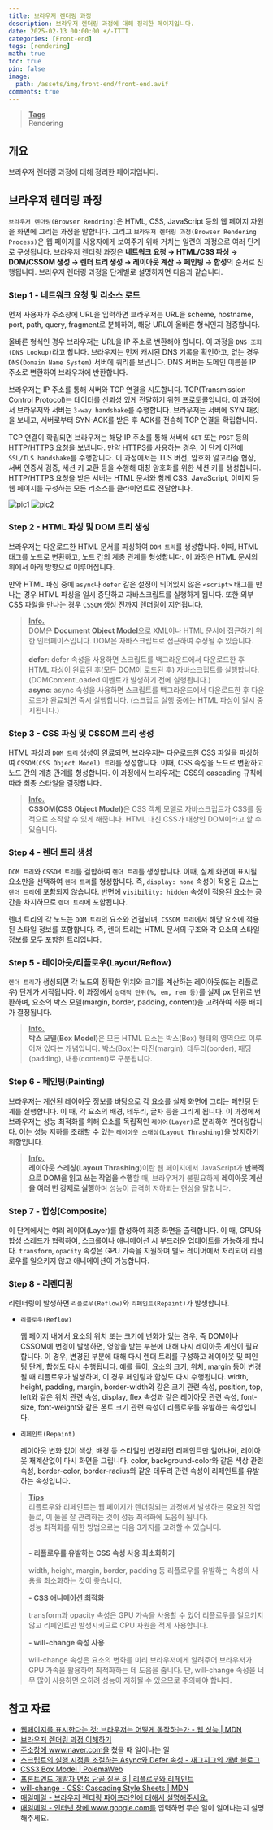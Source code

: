 ```yaml
---
title: 브라우저 렌더링 과정
description: 브라우저 렌더링 과정에 대해 정리한 페이지입니다.
date: 2025-02-13 00:00:00 +/-TTTT
categories: [Front-end]
tags: [rendering]
math: true
toc: true
pin: false
image:
  path: /assets/img/front-end/front-end.avif
comments: true
---
```


<blockquote class="prompt-info"><p><strong><u>Tags</u></strong> <br> Rendering</p></blockquote>

## 개요

브라우저 렌더링 과정에 대해 정리한 페이지입니다.

## 브라우저 렌더링 과정

`브라우저 렌더링(Browser Rendring)`은 HTML, CSS, JavaScript 등의 웹 페이지 자원을 화면에 그리는 과정을 말합니다. 그리고 `브라우저 렌더링 과정(Browser Rendering Process)`은 웹 페이지를 사용자에게 보여주기 위해 거치는 일련의 과정으로 여러 단계로 구성됩니다. 브라우저 렌더링 과정은 <b>네트워크 요청 → HTML/CSS 파싱 → DOM/CSSOM 생성 → 렌더 트리 생성 → 레이아웃 계산 → 페인팅 → 합성</b>의 순서로 진행됩니다. 브라우저 렌더링 과정을 단계별로 설명하자면 다음과 같습니다.

### Step 1 - 네트워크 요청 및 리소스 로드

먼저 사용자가 주소창에 URL을 입력하면 브라우저는 URL을 scheme, hostname, port, path, query, fragment로 분해하여, 해당 URL이 올바른 형식인지 검증합니다.

올바른 형식인 경우 브라우저는 URL을 IP 주소로 변환해야 합니다. 이 과정을 `DNS 조회(DNS Lookup)`라고 합니다. 브라우저는 먼저 캐시된 DNS 기록을 확인하고, 없는 경우 `DNS(Domain Name System)` 서버에 쿼리를 보냅니다. DNS 서버는 도메인 이름을 IP 주소로 변환하여 브라우저에 반환합니다.

브라우저는 IP 주소를 통해 서버와 TCP 연결을 시도합니다. TCP(Transmission Control Protocol)는 데이터를 신뢰성 있게 전달하기 위한 프로토콜입니다. 이 과정에서 브라우저와 서버는 `3-way handshake`를 수행합니다. 브라우저는 서버에 SYN 패킷을 보내고, 서버로부터 SYN-ACK를 받은 후 ACK를 전송해 TCP 연결을 확립합니다.

TCP 연결이 확립되면 브라우저는 해당 IP 주소를 통해 서버에 `GET` 또는 `POST` 등의 HTTP/HTTPS 요청을 보냅니다. 만약 HTTPS를 사용하는 경우, 이 단계 이전에 `SSL/TLS handshake`를 수행합니다. 이 과정에서는 TLS 버전, 암호화 알고리즘 협상, 서버 인증서 검증, 세션 키 교환 등을 수행해 대칭 암호화를 위한 세션 키를 생성합니다. HTTP/HTTPS 요청을 받은 서버는 HTML 문서와 함께 CSS, JavaScript, 이미지 등 웹 페이지를 구성하는 모든 리소스를 클라이언트로 전달합니다.

<img src="/assets/img/front-end/browser-rendering-process/pic1.avif" alt="pic1" />

<img src="/assets/img/front-end/browser-rendering-process/pic2.avif" alt="pic2" />

### Step 2 - HTML 파싱 및 DOM 트리 생성

브라우저는 다운로드한 HTML 문서를 파싱하여 `DOM 트리`를 생성합니다. 이때, HTML 태그를 노드로 변환하고, 노드 간의 계층 관계를 형성합니다. 이 과정은 HTML 문서의 위에서 아래 방향으로 이루어집니다.

만약 HTML 파싱 중에 `async`나 `defer` 같은 설정이 되어있지 않은 `<script>` 태그를 만나는 경우 HTML 파싱을 일시 중단하고 자바스크립트를 실행하게 됩니다. 또한 외부 CSS 파일을 만나는 경우 `CSSOM` 생성 전까지 렌더링이 지연됩니다.

<blockquote class="prompt-info"><p><strong><u>Info.</u></strong><br>
DOM은 <b>Document Object Model</b>으로 XML이나 HTML 문서에 접근하기 위한 인터페이스입니다. DOM은 자바스크립트로 접근하여 수정될 수 있습니다. <br />
<br />
<b>defer</b>: defer 속성을 사용하면 스크립트를 백그라운드에서 다운로드한 후 HTML 파싱이 완료된 후(모든 DOM이 로드된 후) 자바스크립트를 실행합니다. (DOMContentLoaded 이벤트가 발생하기 전에 실행됩니다.)<br />
<b>async</b>: async 속성을 사용하면 스크립트를 백그라운드에서 다운로드한 후 다운로드가 완료되면 즉시 실행합니다. (스크립트 실행 중에는 HTML 파싱이 일시 중지됩니다.)</p></blockquote>

### Step 3 - CSS 파싱 및 CSSOM 트리 생성

HTML 파싱과 `DOM 트리` 생성이 완료되면, 브라우저는 다운로드한 CSS 파일을 파싱하여 `CSSOM(CSS Object Model) 트리`를 생성합니다. 이때, CSS 속성을 노드로 변환하고 노드 간의 계층 관계를 형성합니다. 이 과정에서 브라우저는 CSS의 cascading 규칙에 따라 최종 스타일을 결정합니다.

<blockquote class="prompt-info"><p><strong><u>Info.</u></strong><br>
<b>CSSOM(CSS Object Model)</b>은 CSS 객체 모델로 자바스크립트가 CSS를 동적으로 조작할 수 있게 해줍니다. HTML 대신 CSS가 대상인 DOM이라고 할 수 있습니다.</p></blockquote>

### Step 4 - 렌더 트리 생성

`DOM 트리`와 `CSSOM 트리`를 결합하여 `렌더 트리`를 생성합니다. 이때, 실제 화면에 표시될 요소만을 선택하여 `렌더 트리`를 형성합니다. 즉, `display: none` 속성이 적용된 요소는 `렌더 트리`에 포함되지 않습니다. 반면에 `visibility: hidden` 속성이 적용된 요소는 공간을 차지하므로 `렌더 트리`에 포함됩니다.

렌더 트리의 각 노드는 `DOM 트리`의 요소와 연결되며, `CSSOM 트리`에서 해당 요소에 적용된 스타일 정보를 포함합니다. 즉, 렌더 트리는 HTML 문서의 구조와 각 요소의 스타일 정보를 모두 포함한 트리입니다.

### Step 5 - 레이아웃/리플로우(Layout/Reflow)

`렌더 트리`가 생성되면 각 노드의 정확한 위치와 크기를 계산하는 레이아웃(또는 리플로우) 단계가 시작됩니다. 이 과정에서 `상대적 단위(%, em, rem 등)`를 실제 px 단위로 변환하며, 요소의 박스 모델(margin, border, padding, content)을 고려하여 최종 배치가 결정됩니다.

<blockquote class="prompt-info"><p><strong><u>Info.</u></strong><br>
<b>박스 모델(Box Model)</b>은 모든 HTML 요소는 박스(Box) 형태의 영역으로 이루어져 있다는 개념입니다. 박스(Box)는 마진(margin), 테두리(border), 패딩(padding), 내용(content)로 구분됩니다.</p></blockquote>

### Step 6 - 페인팅(Painting)

브라우저는 계산된 레이아웃 정보를 바탕으로 각 요소를 실제 화면에 그리는 페인팅 단계를 실행합니다. 이 때, 각 요소의 배경, 테두리, 글자 등을 그리게 됩니다. 이 과정에서 브라우저는 성능 최적화를 위해 요소를 독립적인 `레이어(Layer)`로 분리하여 렌더링합니다. 이는 성능 저하를 초래할 수 있는 `레이아웃 스래싱(Layout Thrashing)`을 방지하기 위함입니다.

<blockquote class="prompt-info"><p><strong><u>Info.</u></strong><br>
<b>레이아웃 스레싱(Layout Thrashing)</b>이란 웹 페이지에서 JavaScript가 <b>반복적으로 DOM을 읽고 쓰는 작업을 수행</b>할 때, 브라우저가 불필요하게 <b>레이아웃 계산을 여러 번 강제로 실행</b>하며 성능이 급격히 저하되는 현상을 말합니다.</p></blockquote>

### Step 7 - 합성(Composite)

이 단계에서는 여러 레이어(Layer)를 합성하여 최종 화면을 출력합니다. 이 때, GPU와 합성 스레드가 협력하여, 스크롤이나 애니메이션 시 부드러운 업데이트를 가능하게 합니다. `transform`, `opacity` 속성은 GPU 가속을 지원하며 별도 레이어에서 처리되어 리플로우를 일으키지 않고 애니메이션이 가능합니다.

### Step 8 - 리렌더링

리렌더링이 발생하면 `리플로우(Reflow)`와 `리페인트(Repaint)`가 발생합니다.

- `리플로우(Reflow)`

  웹 페이지 내에서 요소의 위치 또는 크기에 변화가 있는 경우, 즉 DOM이나 CSSOM에 변경이 발생하면, 영향을 받는 부분에 대해 다시 레이아웃 계산이 필요합니다. 이 경우, 변경된 부분에 대해 다시 렌더 트리를 구성하고 레이아웃 및 페인팅 단계, 합성도 다시 수행됩니다. 예를 들어, 요소의 크기, 위치, margin 등이 변경될 때 리플로우가 발생하며, 이 경우 페인팅과 합성도 다시 수행됩니다. width, height, padding, margin, border-width와 같은 크기 관련 속성, position, top, left와 같은 위치 관련 속성, display, flex 속성과 같은 레이아웃 관련 속성, font-size, font-weight와 같은 폰트 크기 관련 속성이 리플로우를 유발하는 속성입니다.

- `리페인트(Repaint)`

  레이아웃 변화 없이 색상, 배경 등 스타일만 변경되면 리페인트만 일어나며, 레이아웃 재계산없이 다시 화면을 그립니다. color, background-color와 같은 색상 관련 속성, border-color, border-radius와 같운 테두리 관련 속성이 리페인트를 유발하는 속성입니다.

<blockquote class="prompt-tip"><p><strong><u>Tips</u></strong><br>
리플로우와 리페인트는 웹 페이지가 렌더링되는 과정에서 발생하는 중요한 작업들로, 이 둘을 잘 관리하는 것이 성능 최적화에 도움이 됩니다.<br />
성능 최적화를 위한 방법으로는 다음 3가지를 고려할 수 있습니다.<br />
<br />

<b>- 리플로우를 유발하는 CSS 속성 사용 최소화하기</b><br />

width, height, margin, border, padding 등 리플로우를 유발하는 속성의 사용을 최소화하는 것이 좋습니다.<br />

<b>- CSS 애니메이션 최적화</b><br />

transform과 opacity 속성은 GPU 가속을 사용할 수 있어 리플로우를 일으키지 않고 리페인트만 발생시키므로 CPU 자원을 적게 사용합니다.<br />

<b>- will-change 속성 사용</b><br />

will-change 속성은 요소의 변화를 미리 브라우저에게 알려주어 브라우저가 GPU 가속을 활용하여 최적화하는 데 도움을 줍니다. 단, will-change 속성을 너무 많이 사용하면 오히려 성능이 저하될 수 있으므로 주의해야 합니다.

</p></blockquote>

## 참고 자료

- <a href="https://developer.mozilla.org/ko/docs/Web/Performance/How_browsers_work" target="_blank">웹페이지를 표시한다는 것: 브라우저는 어떻게 동작하는가 - 웹 성능 | MDN</a>
- <a href="https://f-lab.kr/insight/understanding-browser-rendering-process-20240711" target="_blank">브라우저 렌더링 과정 이해하기</a>
- <a href="https://jyostudy.tistory.com/207" target="_blank">주소창에 www.naver.com을 쳤을 때 일어나는 일</a>
- <a href="https://wormwlrm.github.io/2021/03/01/Async-Defer-Attributes-of-Script-Tag.html" target="_blank">스크립트의 실행 시점을 조절하는 Async와 Defer 속성 - 재그지그의 개발 블로그</a>
- <a href="https://poiemaweb.com/css3-box-model" target="_blank">CSS3 Box Model | PoiemaWeb</a>
- <a href="https://www.youtube.com/watch?v=HgEZ07U_OSc" target="_blank">프론트엔드 개발자 면접 단골 질문 6 | 리플로우와 리페인트</a>
- <a href="https://developer.mozilla.org/ko/docs/Web/CSS/will-change" target="_blank">will-change - CSS: Cascading Style Sheets | MDN</a>
- <a href="https://www.maeil-mail.kr/question/19" target="_blank">매일메일 - 브라우저 렌더링 파이프라인에 대해서 설명해주세요.</a>
- <a href="https://www.maeil-mail.kr/question/20" target="_blank">매일메일 - 인터넷 창에 www.google.com를 입력하면 무슨 일이 일어나는지 설명해주세요.</a>
